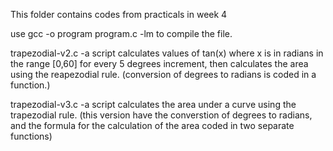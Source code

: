 This folder contains codes from practicals in week 4

use gcc -o program program.c -lm to compile the file. 

trapezodial-v2.c
-a script calculates values of tan(x) where x is in radians in the range [0,60] for every 5 degrees increment, then calculates the area using the reapezodial rule. (conversion of degrees to radians is coded in a function.)

trapezodial-v3.c
-a script calculates the area under a curve using the trapezodial rule. (this version have the converstion of degrees to radians, and the formula for the calculation of the area coded in two separate functions)

 

